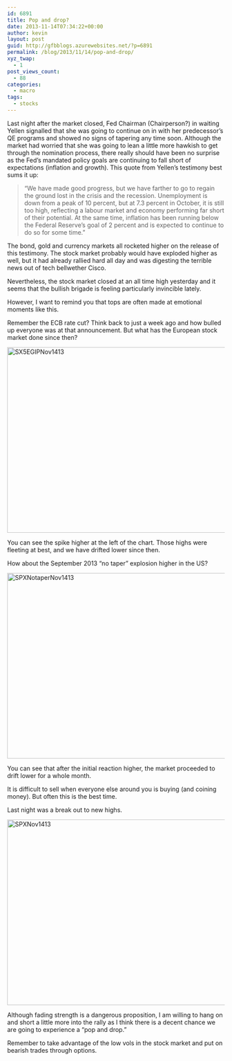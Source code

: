 ```yaml
---
id: 6891
title: Pop and drop?
date: 2013-11-14T07:34:22+00:00
author: kevin
layout: post
guid: http://gfbblogs.azurewebsites.net/?p=6891
permalink: /blog/2013/11/14/pop-and-drop/
xyz_twap:
  - 1
post_views_count:
  - 88
categories:
  - macro
tags:
  - stocks
---
```

Last night after the market closed, Fed Chairman (Chairperson?) in waiting Yellen signalled that she was going to continue on in with her predecessor&#8217;s QE programs and showed no signs of tapering any time soon. Although the market had worried that she was going to lean a little more hawkish to get through the nomination process, there really should have been no surprise as the Fed&#8217;s mandated policy goals are continuing to fall short of expectations (inflation and growth). This quote from Yellen&#8217;s testimony best sums it up:

> &#8220;We have made good progress, but we have farther to go to regain the ground lost in the crisis and the recession. Unemployment is down from a peak of 10 percent, but at 7.3 percent in October, it is still too high, reflecting a labour market and economy performing far short of their potential. At the same time, inflation has been running below the Federal Reserve&#8217;s goal of 2 percent and is expected to continue to do so for some time.&#8221;

The bond, gold and currency markets all rocketed higher on the release of this testimony. The stock market probably would have exploded higher as well, but it had already rallied hard all day and was digesting the terrible news out of tech bellwether Cisco. 

Nevertheless, the stock market closed at an all time high yesterday and it seems that the bullish brigade is feeling particularly invincible lately.

However, I want to remind you that tops are often made at emotional moments like this.

Remember the ECB rate cut? Think back to just a week ago and how bulled up everyone was at that announcement. But what has the European stock market done since then?

<img style="display:block; margin-left:auto; margin-right:auto;" src="http://themacrotourist.com/blogs/2013/11/SX5EGIPNov1413.gif" alt="SX5EGIPNov1413" title="SX5EGIPNov1413.gif" border="0" width="600" height="429" />

You can see the spike higher at the left of the chart. Those highs were fleeting at best, and we have drifted lower since then.

How about the September 2013 &#8220;no taper&#8221; explosion higher in the US?

<img style="display:block; margin-left:auto; margin-right:auto;" src="http://themacrotourist.com/blogs/2013/11/SPXNotaperNov1413.gif" alt="SPXNotaperNov1413" title="SPXNotaperNov1413.gif" border="0" width="600" height="429" />

You can see that after the initial reaction higher, the market proceeded to drift lower for a whole month.

It is difficult to sell when everyone else around you is buying (and coining money). But often this is the best time.

Last night was a break out to new highs. 

<img style="display:block; margin-left:auto; margin-right:auto;" src="http://themacrotourist.com/blogs/2013/11/SPXNov1413.gif" alt="SPXNov1413" title="SPXNov1413.gif" border="0" width="600" height="429" />

Although fading strength is a dangerous proposition, I am willing to hang on and short a little more into the rally as I think there is a decent chance we are going to experience a &#8220;pop and drop.&#8221;

Remember to take advantage of the low vols in the stock market and put on bearish trades through options.